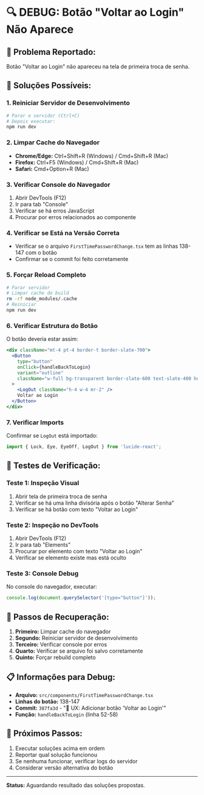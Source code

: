 # 🔍 DEBUG: Botão "Voltar ao Login" Não Aparece

## 🐛 **Problema Reportado:**
Botão "Voltar ao Login" não apareceu na tela de primeira troca de senha.

## 🔧 **Soluções Possíveis:**

### 1. **Reiniciar Servidor de Desenvolvimento**
```bash
# Parar o servidor (Ctrl+C)
# Depois executar:
npm run dev
```

### 2. **Limpar Cache do Navegador**
- **Chrome/Edge:** Ctrl+Shift+R (Windows) / Cmd+Shift+R (Mac)
- **Firefox:** Ctrl+F5 (Windows) / Cmd+Shift+R (Mac)
- **Safari:** Cmd+Option+R (Mac)

### 3. **Verificar Console do Navegador**
1. Abrir DevTools (F12)
2. Ir para tab "Console"
3. Verificar se há erros JavaScript
4. Procurar por erros relacionados ao componente

### 4. **Verificar se Está na Versão Correta**
- Verificar se o arquivo `FirstTimePasswordChange.tsx` tem as linhas 138-147 com o botão
- Confirmar se o commit foi feito corretamente

### 5. **Forçar Reload Completo**
```bash
# Parar servidor
# Limpar cache do build
rm -rf node_modules/.cache
# Reiniciar
npm run dev
```

### 6. **Verificar Estrutura do Botão**
O botão deveria estar assim:
```jsx
<div className="mt-4 pt-4 border-t border-slate-700">
  <Button
    type="button"
    onClick={handleBackToLogin}
    variant="outline"
    className="w-full bg-transparent border-slate-600 text-slate-400 hover:text-slate-300 hover:border-slate-500 h-9"
  >
    <LogOut className="h-4 w-4 mr-2" />
    Voltar ao Login
  </Button>
</div>
```

### 7. **Verificar Imports**
Confirmar se `LogOut` está importado:
```jsx
import { Lock, Eye, EyeOff, LogOut } from 'lucide-react';
```

## 🧪 **Testes de Verificação:**

### **Teste 1: Inspeção Visual**
1. Abrir tela de primeira troca de senha
2. Verificar se há uma linha divisória após o botão "Alterar Senha"
3. Verificar se há botão com texto "Voltar ao Login"

### **Teste 2: Inspeção no DevTools**
1. Abrir DevTools (F12)
2. Ir para tab "Elements"
3. Procurar por elemento com texto "Voltar ao Login"
4. Verificar se elemento existe mas está oculto

### **Teste 3: Console Debug**
No console do navegador, executar:
```javascript
console.log(document.querySelector('[type="button"]'));
```

## 🔄 **Passos de Recuperação:**

1. **Primeiro:** Limpar cache do navegador
2. **Segundo:** Reiniciar servidor de desenvolvimento
3. **Terceiro:** Verificar console por erros
4. **Quarto:** Verificar se arquivo foi salvo corretamente
5. **Quinto:** Forçar rebuild completo

## 📋 **Informações para Debug:**

- **Arquivo:** `src/components/FirstTimePasswordChange.tsx`
- **Linhas do botão:** 138-147
- **Commit:** `387fa3d` - "🔧 UX: Adicionar botão 'Voltar ao Login'"
- **Função:** `handleBackToLogin` (linha 52-58)

## 🎯 **Próximos Passos:**

1. Executar soluções acima em ordem
2. Reportar qual solução funcionou
3. Se nenhuma funcionar, verificar logs do servidor
4. Considerar versão alternativa do botão

---

**Status:** Aguardando resultado das soluções propostas. 